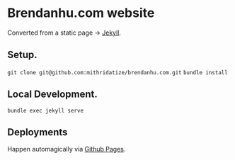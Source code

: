# Brendanhu.com website

Converted from a static page -> [Jekyll](https://jekyllrb.com/).

## Setup.
`git clone git@github.com:mithridatize/brendanhu.com.git`
`bundle install`

## Local Development.
`bundle exec jekyll serve`

## Deployments
Happen automagically via [Github Pages](https://pages.github.com/).
